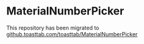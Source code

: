 # MaterialNumberPicker
This repository has been migrated to [github.toasttab.com/toasttab/MaterialNumberPicker](https://github.toasttab.com/toasttab/MaterialNumberPicker)